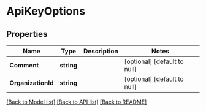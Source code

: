 # ApiKeyOptions

## Properties
Name | Type | Description | Notes
------------ | ------------- | ------------- | -------------
**Comment** | **string** |  | [optional] [default to null]
**OrganizationId** | **string** |  | [optional] [default to null]

[[Back to Model list]](../README.md#documentation-for-models) [[Back to API list]](../README.md#documentation-for-api-endpoints) [[Back to README]](../README.md)

